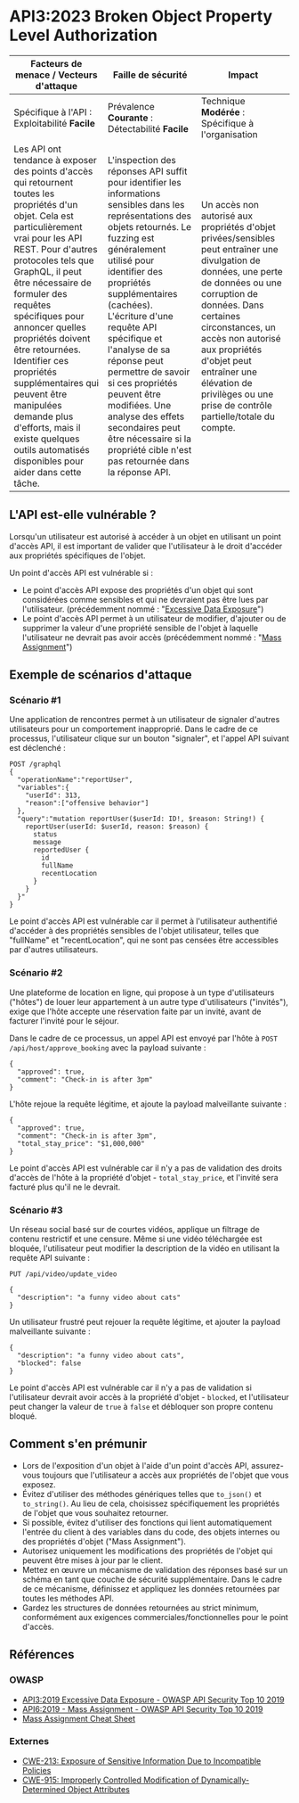 # API3:2023 Broken Object Property Level Authorization

| Facteurs de menace / Vecteurs d'attaque | Faille de sécurité | Impact |
| - | - | - |
| Spécifique à l'API : Exploitabilité **Facile** | Prévalence **Courante** : Détectabilité **Facile** | Technique **Modérée** : Spécifique à l'organisation |
| Les API ont tendance à exposer des points d'accès qui retournent toutes les propriétés d'un objet. Cela est particulièrement vrai pour les API REST. Pour d'autres protocoles tels que GraphQL, il peut être nécessaire de formuler des requêtes spécifiques pour annoncer quelles propriétés doivent être retournées. Identifier ces propriétés supplémentaires qui peuvent être manipulées demande plus d'efforts, mais il existe quelques outils automatisés disponibles pour aider dans cette tâche. | L'inspection des réponses API suffit pour identifier les informations sensibles dans les représentations des objets retournés. Le fuzzing est généralement utilisé pour identifier des propriétés supplémentaires (cachées). L'écriture d'une requête API spécifique et l'analyse de sa réponse peut permettre de savoir si ces propriétés peuvent être modifiées. Une analyse des effets secondaires peut être nécessaire si la propriété cible n'est pas retournée dans la réponse API. | Un accès non autorisé aux propriétés d'objet privées/sensibles peut entraîner une divulgation de données, une perte de données ou une corruption de données. Dans certaines circonstances, un accès non autorisé aux propriétés d'objet peut entraîner une élévation de privilèges ou une prise de contrôle partielle/totale du compte. |

## L'API est-elle vulnérable ?

Lorsqu'un utilisateur est autorisé à accéder à un objet en utilisant un point d'accès API, il est important de valider que l'utilisateur à le droit d'accéder aux propriétés spécifiques de l'objet.

Un point d'accès API est vulnérable si :

* Le point d'accès API expose des propriétés d'un objet qui sont considérées comme sensibles et qui ne devraient pas être lues par l'utilisateur. (précédemment nommé : "[Excessive Data Exposure][1]")
* Le point d'accès API permet à un utilisateur de modifier, d'ajouter ou de supprimer la valeur d'une propriété sensible de l'objet à laquelle l'utilisateur ne devrait pas avoir accès (précédemment nommé : "[Mass Assignment][2]")

## Exemple de scénarios d'attaque

### Scénario #1

Une application de rencontres permet à un utilisateur de signaler d'autres utilisateurs pour un comportement inapproprié.
Dans le cadre de ce processus, l'utilisateur clique sur un bouton "signaler", et l'appel API suivant est déclenché :

```
POST /graphql
{
  "operationName":"reportUser",
  "variables":{
    "userId": 313,
    "reason":["offensive behavior"]
  },
  "query":"mutation reportUser($userId: ID!, $reason: String!) {
    reportUser(userId: $userId, reason: $reason) {
      status
      message
      reportedUser {
        id
        fullName
        recentLocation
      }
    }
  }"
}
```

Le point d'accès API est vulnérable car il permet à l'utilisateur authentifié d'accéder à des propriétés sensibles de l'objet utilisateur, telles que "fullName" et "recentLocation", qui ne sont pas censées être accessibles par d'autres utilisateurs.

### Scénario #2

Une plateforme de location en ligne, qui propose à un type d'utilisateurs ("hôtes") de louer leur appartement à un autre type d'utilisateurs ("invités"), exige que l'hôte accepte une réservation faite par un invité, avant de facturer l'invité pour le séjour.

Dans le cadre de ce processus, un appel API est envoyé par l'hôte à `POST /api/host/approve_booking` avec la payload suivante :

```
{
  "approved": true,
  "comment": "Check-in is after 3pm"
}
```

L'hôte rejoue la requête légitime, et ajoute la payload malveillante suivante :

```
{
  "approved": true,
  "comment": "Check-in is after 3pm",
  "total_stay_price": "$1,000,000"
}
```

Le point d'accès API est vulnérable car il n'y a pas de validation des droits d'accès de l'hôte à la propriété d'objet - `total_stay_price`, et l'invité sera facturé plus qu'il ne le devrait.

### Scénario #3

Un réseau social basé sur de courtes vidéos, applique un filtrage de contenu restrictif et une censure. Même si une vidéo téléchargée est bloquée, l'utilisateur peut modifier la description de la vidéo en utilisant la requête API suivante :

```
PUT /api/video/update_video

{
  "description": "a funny video about cats"
}
```

Un utilisateur frustré peut rejouer la requête légitime, et ajouter la payload malveillante suivante :

```
{
  "description": "a funny video about cats",
  "blocked": false
}
```

Le point d'accès API est vulnérable car il n'y a pas de validation si l'utilisateur devrait avoir accès à la propriété d'objet - `blocked`, et l'utilisateur peut changer la valeur de `true` à `false` et débloquer son propre contenu bloqué.

## Comment s'en prémunir

* Lors de l'exposition d'un objet à l'aide d'un point d'accès API, assurez-vous toujours que l'utilisateur a accès aux propriétés de l'objet que vous exposez.
* Évitez d'utiliser des méthodes génériques telles que `to_json()` et `to_string()`. Au lieu de cela, choisissez spécifiquement les propriétés de l'objet que vous souhaitez retourner.
* Si possible, évitez d'utiliser des fonctions qui lient automatiquement l'entrée du client à des variables dans du code, des objets internes ou des propriétés d'objet ("Mass Assignment").
* Autorisez uniquement les modifications des propriétés de l'objet qui peuvent être mises à jour par le client.
* Mettez en œuvre un mécanisme de validation des réponses basé sur un schéma en tant que couche de sécurité supplémentaire. Dans le cadre de ce mécanisme, définissez et appliquez les données retournées par toutes les méthodes API.
* Gardez les structures de données retournées au strict minimum, conformément aux exigences commerciales/fonctionnelles pour le point d'accès.

## Références

### OWASP

* [API3:2019 Excessive Data Exposure - OWASP API Security Top 10 2019][1]
* [API6:2019 - Mass Assignment - OWASP API Security Top 10 2019][2]
* [Mass Assignment Cheat Sheet][3]

### Externes

* [CWE-213: Exposure of Sensitive Information Due to Incompatible Policies][4]
* [CWE-915: Improperly Controlled Modification of Dynamically-Determined Object Attributes][5]

[1]: https://owasp.org/API-Security/editions/2019/en/0xa3-excessive-data-exposure/
[2]: https://owasp.org/API-Security/editions/2019/en/0xa6-mass-assignment/
[3]: https://cheatsheetseries.owasp.org/cheatsheets/Mass_Assignment_Cheat_Sheet.html
[4]: https://cwe.mitre.org/data/definitions/213.html
[5]: https://cwe.mitre.org/data/definitions/915.html
